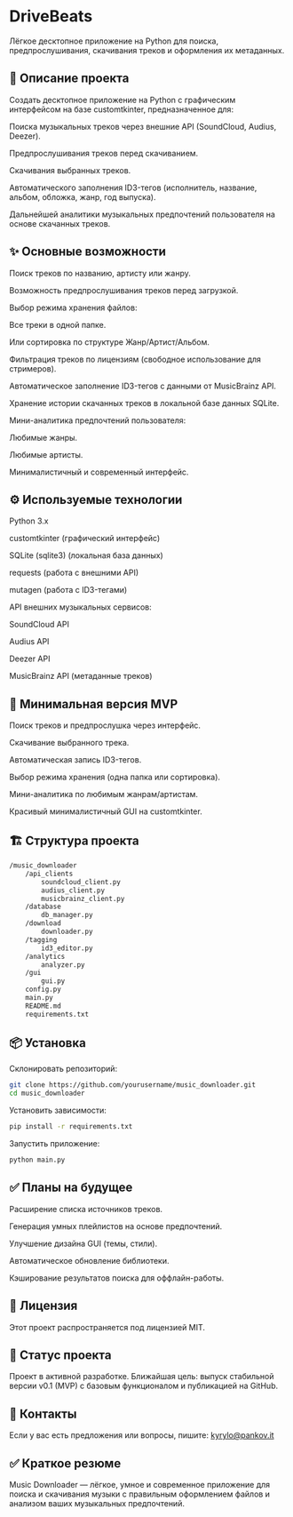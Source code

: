 # DriveBeats
Лёгкое десктопное приложение на Python для поиска, предпрослушивания, скачивания треков и оформления их метаданных.

## 📜 Описание проекта
Создать десктопное приложение на Python с графическим интерфейсом на базе customtkinter,
предназначенное для:

Поиска музыкальных треков через внешние API (SoundCloud, Audius, Deezer).

Предпрослушивания треков перед скачиванием.

Скачивания выбранных треков.

Автоматического заполнения ID3-тегов (исполнитель, название, альбом, обложка, жанр, год выпуска).

Дальнейшей аналитики музыкальных предпочтений пользователя на основе скачанных треков.

## ✨ Основные возможности
Поиск треков по названию, артисту или жанру.

Возможность предпрослушивания треков перед загрузкой.

Выбор режима хранения файлов:

Все треки в одной папке.

Или сортировка по структуре Жанр/Артист/Альбом.

Фильтрация треков по лицензиям (свободное использование для стримеров).

Автоматическое заполнение ID3-тегов с данными от MusicBrainz API.

Хранение истории скачанных треков в локальной базе данных SQLite.

Мини-аналитика предпочтений пользователя:

Любимые жанры.

Любимые артисты.

Минималистичный и современный интерфейс.

## ⚙️ Используемые технологии
Python 3.x

customtkinter (графический интерфейс)

SQLite (sqlite3) (локальная база данных)

requests (работа с внешними API)

mutagen (работа с ID3-тегами)

API внешних музыкальных сервисов:

SoundCloud API

Audius API

Deezer API

MusicBrainz API (метаданные треков)

## 🚀 Минимальная версия MVP
Поиск треков и предпрослушка через интерфейс.

Скачивание выбранного трека.

Автоматическая запись ID3-тегов.

Выбор режима хранения (одна папка или сортировка).

Мини-аналитика по любимым жанрам/артистам.

Красивый минималистичный GUI на customtkinter.

## 🏗️ Структура проекта
```bash
/music_downloader
    /api_clients
        soundcloud_client.py
        audius_client.py
        musicbrainz_client.py
    /database
        db_manager.py
    /download
        downloader.py
    /tagging
        id3_editor.py
    /analytics
        analyzer.py
    /gui
        gui.py
    config.py
    main.py
    README.md
    requirements.txt
```
## 📦 Установка
Склонировать репозиторий:

```bash
git clone https://github.com/yourusername/music_downloader.git
cd music_downloader
```
Установить зависимости:

```bash
pip install -r requirements.txt
```
Запустить приложение:

```bash
python main.py
```

## ✅ Планы на будущее
Расширение списка источников треков.

Генерация умных плейлистов на основе предпочтений.

Улучшение дизайна GUI (темы, стили).

Автоматическое обновление библиотеки.

Кэширование результатов поиска для оффлайн-работы.

## 📄 Лицензия
Этот проект распространяется под лицензией MIT.

## 🎯 Статус проекта
Проект в активной разработке.
Ближайшая цель: выпуск стабильной версии v0.1 (MVP) с базовым функционалом и публикацией на GitHub.

## 🚀 Контакты
Если у вас есть предложения или вопросы, пишите:
kyrylo@pankov.it

## ✅ Краткое резюме
Music Downloader — лёгкое, умное и современное приложение для поиска и скачивания музыки с правильным оформлением файлов и анализом ваших музыкальных предпочтений.